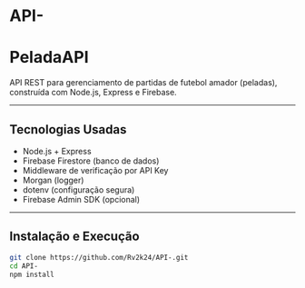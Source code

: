 # API-
# PeladaAPI 

API REST para gerenciamento de partidas de futebol amador (peladas), construída com Node.js, Express e Firebase.

---

##  Tecnologias Usadas

- Node.js + Express
- Firebase Firestore (banco de dados)
- Middleware de verificação por API Key
- Morgan (logger)
- dotenv (configuração segura)
- Firebase Admin SDK (opcional)

---

##  Instalação e Execução

```bash
git clone https://github.com/Rv2k24/API-.git
cd API-
npm install

